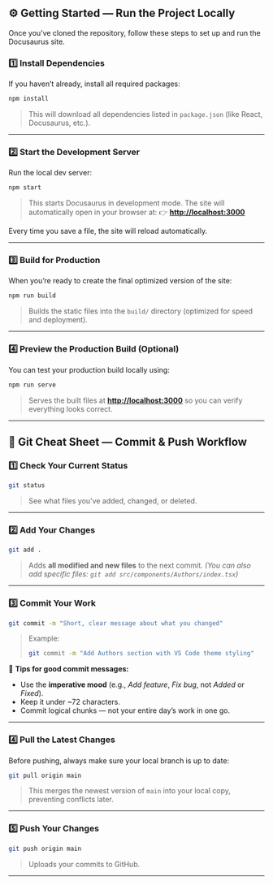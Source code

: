
## ⚙️ Getting Started — Run the Project Locally

Once you’ve cloned the repository, follow these steps to set up and run the Docusaurus site.

### 1️⃣ Install Dependencies

If you haven’t already, install all required packages:

```bash
npm install
```

> This will download all dependencies listed in `package.json` (like React, Docusaurus, etc.).

---

### 2️⃣ Start the Development Server

Run the local dev server:

```bash
npm start
```

> This starts Docusaurus in development mode.
> The site will automatically open in your browser at:
> 👉 **[http://localhost:3000](http://localhost:3000)**

Every time you save a file, the site will reload automatically.

---

### 3️⃣ Build for Production

When you’re ready to create the final optimized version of the site:

```bash
npm run build
```

> Builds the static files into the `build/` directory (optimized for speed and deployment).

---

### 4️⃣ Preview the Production Build (Optional)

You can test your production build locally using:

```bash
npm run serve
```

> Serves the built files at **[http://localhost:3000](http://localhost:3000)** so you can verify everything looks correct.

---

## 🧭 Git Cheat Sheet — Commit & Push Workflow

### 1️⃣ Check Your Current Status

```bash
git status
```

> See what files you’ve added, changed, or deleted.

---

### 2️⃣ Add Your Changes

```bash
git add .
```

> Adds **all modified and new files** to the next commit.
> *(You can also add specific files: `git add src/components/Authors/index.tsx`)*

---

### 3️⃣ Commit Your Work

```bash
git commit -m "Short, clear message about what you changed"
```

> Example:
>
> ```bash
> git commit -m "Add Authors section with VS Code theme styling"
> ```

📝 **Tips for good commit messages:**

* Use the **imperative mood** (e.g., *Add feature*, *Fix bug*, not *Added* or *Fixed*).
* Keep it under ~72 characters.
* Commit logical chunks — not your entire day’s work in one go.

---

### 4️⃣ Pull the Latest Changes

Before pushing, always make sure your local branch is up to date:

```bash
git pull origin main
```

> This merges the newest version of `main` into your local copy, preventing conflicts later.

---

### 5️⃣ Push Your Changes

```bash
git push origin main
```

> Uploads your commits to GitHub.

---
